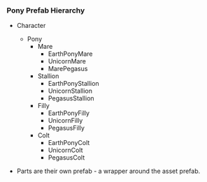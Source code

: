 ### Pony Prefab Hierarchy ###
+ Character
    + Pony
        + Mare
            + EarthPonyMare
            + UnicornMare
            + MarePegasus
        + Stallion
            + EarthPonyStallion
            + UnicornStallion
            + PegasusStallion
        + Filly
            + EarthPonyFilly
            + UnicornFilly
            + PegasusFilly
        + Colt
            + EarthPonyColt
            + UnicornColt
            + PegasusColt

+ Parts are their own prefab - a wrapper around the asset prefab.